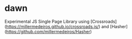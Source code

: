 # dawn
Experimental JS Single Page Library using [Crossroads] (https://millermedeiros.github.io/crossroads.js/) and [Hasher] (https://github.com/millermedeiros/Hasher)
